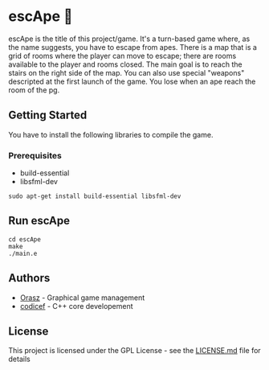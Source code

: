 # escApe :boy:
escApe is the title of this project/game.
It's a turn-based game where, as the name suggests, you have to escape from apes.
There is a map that is a grid of rooms where the player can move to escape;
there are rooms available to the player and rooms closed. The main goal is to reach the stairs on the right side of the map. You can also use special "weapons" descripted at the first launch of the game.
You lose when an ape reach the room of the pg.


## Getting Started
You have to install the following libraries to compile the game.

### Prerequisites

- build-essential
- libsfml-dev

```
sudo apt-get install build-essential libsfml-dev
```

## Run escApe

```
cd escApe
make
./main.e
```

## Authors

* [Orasz](http://www.dropwizard.io/1.0.2/docs/) - Graphical game management
* [codicef](https://maven.apache.org/) - C++ core developement

## License

This project is licensed under the GPL License - see the [LICENSE.md](LICENSE.md) file for details

